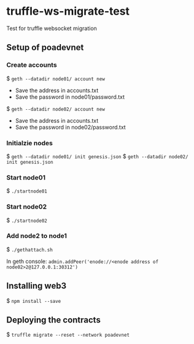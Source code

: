 # truffle-ws-migrate-test

Test for truffle websocket migration

## Setup of poadevnet

### Create accounts
$ `geth --datadir node01/ account new`

- Save the address in accounts.txt
- Save the password in node01/password.txt

$ `geth --datadir node02/ account new`

- Save the address in accounts.txt
- Save the password in node02/password.txt

### Initialzie nodes
$ `geth --datadir node01/ init genesis.json`
$ `geth --datadir node02/ init genesis.json`

### Start node01
$ `./startnode01`

### Start node02
$ `./startnode02`

### Add node2 to node1
$ `./gethattach.sh`

In geth console: `admin.addPeer('enode://<enode address of node02>2@127.0.0.1:30312')`

## Installing web3
$ `npm install --save`

## Deploying the contracts
$ `truffle migrate --reset --network poadevnet`
